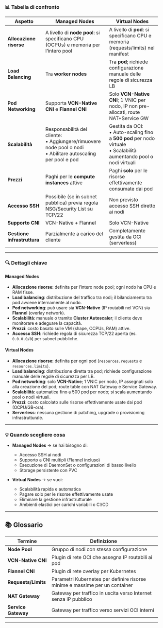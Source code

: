### 📊 Tabella di confronto

|Aspetto|**Managed Nodes**|**Virtual Nodes**|
|---|---|---|
|**Allocazione risorse**|A livello di **node pool**: si specificano CPU (OCPUs) e memoria per l’intero pool|A livello di **pod**: si specificano CPU e memoria (requests/limits) nel manifest|
|**Load Balancing**|Tra **worker nodes**|Tra **pod**; richiede configurazione manuale delle regole di sicurezza LB|
|**Pod Networking**|Supporta **VCN-Native CNI** e **Flannel CNI**|Solo **VCN-Native CNI**; 1 VNIC per nodo, IP non pre-allocati, route NAT+Service GW|
|**Scalabilità**|Responsabilità del cliente: <br>• Aggiungere/rimuovere node pool o nodi<br>• Abilitare autoscaling per pool e pod|Gestita da OCI: <br>• Auto-scaling fino a **500 pod** per nodo virtuale<br>• Scalabilità aumentando pool o nodi virtuali|
|**Prezzi**|Paghi per le **compute instances** attive|Paghi **solo** per le risorse effettivamente consumate dai pod|
|**Accesso SSH**|Possibile (se in subnet pubblica) previa regola NSG/Security List su TCP/22|Non previsto accesso SSH diretto ai nodi|
|**Supporto CNI**|VCN-Native + Flannel|Solo VCN-Native|
|**Gestione infrastruttura**|Parzialmente a carico del cliente|Completamente gestita da OCI (serverless)|

---

### 🔍 Dettagli chiave

#### **Managed Nodes**

- **Allocazione risorse**: definita per l’intero node pool; ogni nodo ha CPU e RAM fisse.
- **Load balancing**: distribuzione del traffico tra nodi; il bilanciamento tra pod avviene internamente al nodo.
- **Pod networking**: può usare sia **VCN-Native** (IP routabili nel VCN) sia **Flannel** (overlay network).
- **Scalabilità**: manuale o tramite **Cluster Autoscaler**; il cliente deve monitorare e adeguare la capacità.
- **Prezzi**: costo basato sulle VM (shape, OCPUs, RAM) attive.
- **Accesso SSH**: richiede regola di sicurezza TCP/22 aperta (es. `0.0.0.0/0`) per subnet pubbliche.

#### **Virtual Nodes**

- **Allocazione risorse**: definita per ogni pod (`resources.requests` e `resources.limits`).
- **Load balancing**: distribuzione diretta tra pod; richiede configurazione manuale delle regole di sicurezza per LB.
- **Pod networking**: solo **VCN-Native**; 1 VNIC per nodo, IP assegnati solo alla creazione del pod; route table con NAT Gateway e Service Gateway.
- **Scalabilità**: automatica fino a 500 pod per nodo; si scala aumentando pool o nodi virtuali.
- **Prezzi**: costo calcolato sulle risorse effettivamente usate dai pod (OCPU/GB-ora).
- **Serverless**: nessuna gestione di patching, upgrade o provisioning infrastrutturale.

---

### 💡 Quando scegliere cosa

- **Managed Nodes** → se hai bisogno di:
    
    - Accesso SSH ai nodi
    - Supporto a CNI multipli (Flannel incluso)
    - Esecuzione di DaemonSet o configurazioni di basso livello
    - Storage persistente con PVC
- **Virtual Nodes** → se vuoi:
    
    - Scalabilità rapida e automatica
    - Pagare solo per le risorse effettivamente usate
    - Eliminare la gestione infrastrutturale
    - Ambienti elastici per carichi variabili o CI/CD

---

## 📚 Glossario

|Termine|Definizione|
|---|---|
|**Node Pool**|Gruppo di nodi con stessa configurazione|
|**VCN-Native CNI**|Plugin di rete OCI che assegna IP routabili ai pod|
|**Flannel CNI**|Plugin di rete overlay per Kubernetes|
|**Requests/Limits**|Parametri Kubernetes per definire risorse minime e massime per un container|
|**NAT Gateway**|Gateway per traffico in uscita verso Internet senza IP pubblico|
|**Service Gateway**|Gateway per traffico verso servizi OCI interni|

---
